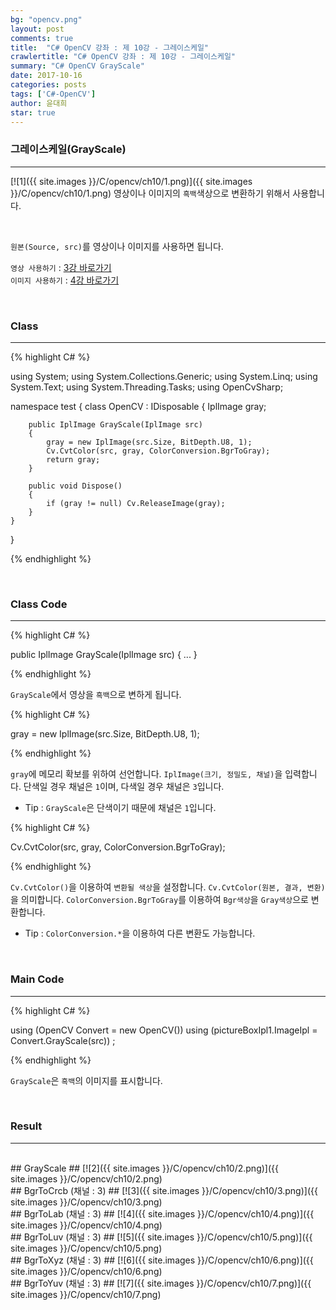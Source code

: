 ```yaml
---
bg: "opencv.png"
layout: post
comments: true
title:  "C# OpenCV 강좌 : 제 10강 - 그레이스케일"
crawlertitle: "C# OpenCV 강좌 : 제 10강 - 그레이스케일"
summary: "C# OpenCV GrayScale"
date: 2017-10-16
categories: posts
tags: ['C#-OpenCV']
author: 윤대희
star: true
---
```


### 그레이스케일(GrayScale) ###
----------
[![1]({{ site.images }}/C/opencv/ch10/1.png)]({{ site.images }}/C/opencv/ch10/1.png)
영상이나 이미지의 `흑백`색상으로 변환하기 위해서 사용합니다.

<br>    

`원본(Source, src)`를 영상이나 이미지를 사용하면 됩니다.
<br>

`영상 사용하기` : [3강 바로가기][3강]
<br>
`이미지 사용하기` : [4강 바로가기][4강]

<br>

### Class ###
----------

{% highlight C# %}

using System;
using System.Collections.Generic;
using System.Linq;
using System.Text;
using System.Threading.Tasks;
using OpenCvSharp;

namespace test
{
    class OpenCV : IDisposable
    {
        IplImage gray;
            
        public IplImage GrayScale(IplImage src)
        {
            gray = new IplImage(src.Size, BitDepth.U8, 1);
            Cv.CvtColor(src, gray, ColorConversion.BgrToGray);
            return gray;
        }
            
        public void Dispose()
        {
            if (gray != null) Cv.ReleaseImage(gray);
        }
    }
}

{% endhighlight %}

<br>

### Class Code ###
----------
{% highlight C# %}

public IplImage GrayScale(IplImage src)
{
    ...
}

{% endhighlight %}

`GrayScale`에서 영상을 `흑백`으로 변하게 됩니다.

{% highlight C# %}

gray = new IplImage(src.Size, BitDepth.U8, 1);

{% endhighlight %}

`gray`에 메모리 확보를 위하여 선언합니다. `IplImage(크기, 정밀도, 채널)`을 입력합니다. 단색일 경우 채널은 `1`이며, 다색일 경우 채널은 `3`입니다.

* Tip : `GrayScale`은 단색이기 때문에 채널은 `1`입니다.

{% highlight C# %}

Cv.CvtColor(src, gray, ColorConversion.BgrToGray);

{% endhighlight %}


`Cv.CvtColor()`을 이용하여 `변환될 색상`을 설정합니다. `Cv.CvtColor(원본, 결과, 변환)`을 의미합니다. `ColorConversion.BgrToGray`를 이용하여 `Bgr색상`을 `Gray색상`으로 변환합니다.
    
* Tip : `ColorConversion.*`을 이용하여 다른 변환도 가능합니다.

<br>

### Main Code ###
----------
{% highlight C# %}

using (OpenCV Convert = new OpenCV())
using (pictureBoxIpl1.ImageIpl = Convert.GrayScale(src)) ;

{% endhighlight %}

`GrayScale`은 `흑백`의 이미지를 표시합니다.

<br>

### Result ###
----------
<br>
## GrayScale ##
[![2]({{ site.images }}/C/opencv/ch10/2.png)]({{ site.images }}/C/opencv/ch10/2.png)

<br>
## BgrToCrcb (채널 : 3) ##
[![3]({{ site.images }}/C/opencv/ch10/3.png)]({{ site.images }}/C/opencv/ch10/3.png)

<br>
## BgrToLab (채널 : 3) ##
[![4]({{ site.images }}/C/opencv/ch10/4.png)]({{ site.images }}/C/opencv/ch10/4.png)

<br>
## BgrToLuv (채널 : 3) ##
[![5]({{ site.images }}/C/opencv/ch10/5.png)]({{ site.images }}/C/opencv/ch10/5.png)

<br>
## BgrToXyz (채널 : 3) ##
[![6]({{ site.images }}/C/opencv/ch10/6.png)]({{ site.images }}/C/opencv/ch10/6.png)

<br>
## BgrToYuv (채널 : 3) ##
[![7]({{ site.images }}/C/opencv/ch10/7.png)]({{ site.images }}/C/opencv/ch10/7.png)




[3강]: https://076923.github.io/posts/C-opencv-3/
[4강]: https://076923.github.io/posts/C-opencv-4/
